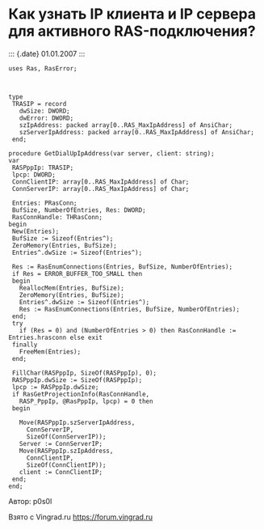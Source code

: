 Как узнать IP клиента и IP сервера для активного RAS-подключения?
=================================================================

::: {.date}
01.01.2007
:::

    uses Ras, RasError;
     

     
    type
     TRASIP = record
       dwSize: DWORD;
       dwError: DWORD;
       szIpAddress: packed array[0..RAS_MaxIpAddress] of AnsiChar;
       szServerIpAddress: packed array[0..RAS_MaxIpAddress] of AnsiChar;
     end;
     
    procedure GetDialUpIpAddress(var server, client: string);
    var
     RASPppIp: TRASIP;
     lpcp: DWORD;
     ConnClientIP: array[0..RAS_MaxIpAddress] of Char;
     ConnServerIP: array[0..RAS_MaxIpAddress] of Char;
     
     Entries: PRasConn;
     BufSize, NumberOfEntries, Res: DWORD;
     RasConnHandle: THRasConn;
    begin
     New(Entries);
     BufSize := Sizeof(Entries^);
     ZeroMemory(Entries, BufSize);
     Entries^.dwSize := Sizeof(Entries^);
     
     Res := RasEnumConnections(Entries, BufSize, NumberOfEntries);
     if Res = ERROR_BUFFER_TOO_SMALL then
     begin
       ReallocMem(Entries, BufSize); 
       ZeroMemory(Entries, BufSize); 
       Entries^.dwSize := Sizeof(Entries^); 
       Res := RasEnumConnections(Entries, BufSize, NumberOfEntries); 
     end; 
     try 
       if (Res = 0) and (NumberOfEntries > 0) then RasConnHandle := Entries.hrasconn else exit
     finally 
       FreeMem(Entries); 
     end; 
     
     FillChar(RASPppIp, SizeOf(RASPppIp), 0);
     RASPppIp.dwSize := SizeOf(RASPppIp);
     lpcp := RASPppIp.dwSize;
     if RasGetProjectionInfo(RasConnHandle,
       RASP_PppIp, @RasPppIp, lpcp) = 0 then
     begin
     
       Move(RASPppIp.szServerIpAddress,
         ConnServerIP,
         SizeOf(ConnServerIP));
       Server := ConnServerIP;
       Move(RASPppIp.szIpAddress,
         ConnClientIP,
         SizeOf(ConnClientIP));
       client := ConnClientIP;
     end;
    end;

Автор: p0s0l

Взято с Vingrad.ru <https://forum.vingrad.ru>
